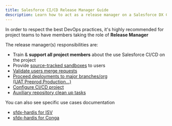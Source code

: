 ```yaml
---
title: Salesforce CI/CD Release Manager Guide
description: Learn how to act as a release manager on a Salesforce DX CI/CD Project
---
```

<!-- markdownlint-disable MD013 -->

In order to respect the best DevOps practices, it's highly recommended for project teams to have members taking the role of **Release Manager**

The release manager(s) responsibilities are:

- Train & **support all project members** about the use Salesforce CI/CD on the project
- Provide [source-tracked sandboxes](salesforce-ci-cd-create-new-task.md#pre-requisites-sandbox) to users
- [Validate users merge requests](salesforce-ci-cd-validate-merge-request.md)
- [Proceed deployments to major branches/org (UAT,Preprod,Production...)](salesforce-ci-cd-deploy-major-branches.md)
- [Configure CI/CD project](salesforce-ci-cd-config-home.md)
- [Auxiliary repository clean up tasks](salesforce-ci-cd-manual-repo-clean.md)

You can also see specific use cases documentation

- [sfdx-hardis for ISV](salesforce-ci-cd-packaging.md)
- [sfdx-hardis for Conga](salesforce-ci-cd-conga.md)
